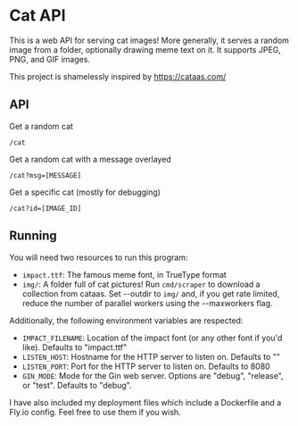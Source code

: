 # Cat API

This is a web API for serving cat images! More generally, it serves a random image from a folder, optionally drawing meme text on it. It supports JPEG, PNG, and GIF images.

This project is shamelessly inspired by https://cataas.com/

## API

Get a random cat
```
/cat
```

Get a random cat with a message overlayed
```
/cat?msg=[MESSAGE]
```

Get a specific cat (mostly for debugging)
```
/cat?id=[IMAGE_ID]
```

## Running

You will need two resources to run this program:

- `impact.ttf`: The famous meme font, in TrueType format
- `img/`: A folder full of cat pictures! Run `cmd/scraper` to download a collection from cataas. Set --outdir to `img/` and, if you get rate limited, reduce the number of parallel workers using the --maxworkers flag.

Additionally, the following environment variables are respected:

- `IMPACT_FILENAME`: Location of the impact font (or any other font if you'd like). Defaults to "impact.ttf"
- `LISTEN_HOST`: Hostname for the HTTP server to listen on. Defaults to ""
- `LISTEN_PORT`: Port for the HTTP server to listen on. Defaults to 8080
- `GIN_MODE`: Mode for the Gin web server. Options are "debug", "release", or "test". Defaults to "debug".

I have also included my deployment files which include a Dockerfile and a Fly.io config. Feel free to use them if you wish.